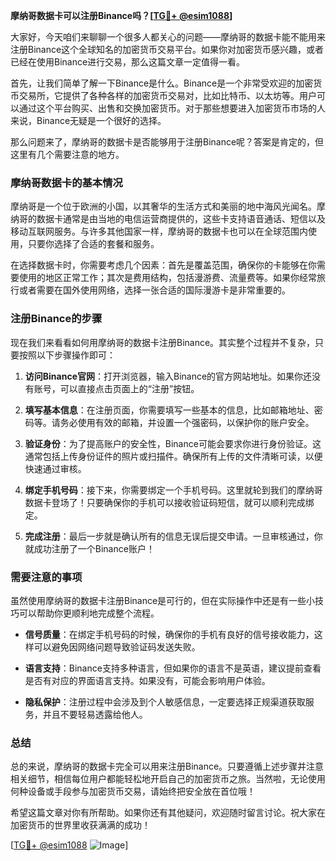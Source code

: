 **摩纳哥数据卡可以注册Binance吗？[[TG💪+ @esim1088](https://t.me/s/esim1088)]**

大家好，今天咱们来聊聊一个很多人都关心的问题——摩纳哥的数据卡能不能用来注册Binance这个全球知名的加密货币交易平台。如果你对加密货币感兴趣，或者已经在使用Binance进行交易，那么这篇文章一定值得一看。

首先，让我们简单了解一下Binance是什么。Binance是一个非常受欢迎的加密货币交易所，它提供了各种各样的加密货币交易对，比如比特币、以太坊等。用户可以通过这个平台购买、出售和交换加密货币。对于那些想要进入加密货币市场的人来说，Binance无疑是一个很好的选择。

那么问题来了，摩纳哥的数据卡是否能够用于注册Binance呢？答案是肯定的，但这里有几个需要注意的地方。

### 摩纳哥数据卡的基本情况

摩纳哥是一个位于欧洲的小国，以其奢华的生活方式和美丽的地中海风光闻名。摩纳哥的数据卡通常是由当地的电信运营商提供的，这些卡支持语音通话、短信以及移动互联网服务。与许多其他国家一样，摩纳哥的数据卡也可以在全球范围内使用，只要你选择了合适的套餐和服务。

在选择数据卡时，你需要考虑几个因素：首先是覆盖范围，确保你的卡能够在你需要使用的地区正常工作；其次是费用结构，包括漫游费、流量费等。如果你经常旅行或者需要在国外使用网络，选择一张合适的国际漫游卡是非常重要的。

### 注册Binance的步骤

现在我们来看看如何用摩纳哥的数据卡注册Binance。其实整个过程并不复杂，只要按照以下步骤操作即可：

1. **访问Binance官网**：打开浏览器，输入Binance的官方网站地址。如果你还没有账号，可以直接点击页面上的“注册”按钮。
   
2. **填写基本信息**：在注册页面，你需要填写一些基本的信息，比如邮箱地址、密码等。请务必使用有效的邮箱，并设置一个强密码，以保护你的账户安全。

3. **验证身份**：为了提高账户的安全性，Binance可能会要求你进行身份验证。这通常包括上传身份证件的照片或扫描件。确保所有上传的文件清晰可读，以便快速通过审核。

4. **绑定手机号码**：接下来，你需要绑定一个手机号码。这里就轮到我们的摩纳哥数据卡登场了！只要确保你的手机可以接收验证码短信，就可以顺利完成绑定。

5. **完成注册**：最后一步就是确认所有的信息无误后提交申请。一旦审核通过，你就成功注册了一个Binance账户！

### 需要注意的事项

虽然使用摩纳哥的数据卡注册Binance是可行的，但在实际操作中还是有一些小技巧可以帮助你更顺利地完成整个流程。

- **信号质量**：在绑定手机号码的时候，确保你的手机有良好的信号接收能力，这样可以避免因网络问题导致验证码发送失败。
  
- **语言支持**：Binance支持多种语言，但如果你的语言不是英语，建议提前查看是否有对应的界面语言支持。如果没有，可能会影响用户体验。

- **隐私保护**：注册过程中会涉及到个人敏感信息，一定要选择正规渠道获取服务，并且不要轻易透露给他人。

### 总结

总的来说，摩纳哥的数据卡完全可以用来注册Binance。只要遵循上述步骤并注意相关细节，相信每位用户都能轻松地开启自己的加密货币之旅。当然啦，无论使用何种设备或手段参与加密货币交易，请始终把安全放在首位哦！

希望这篇文章对你有所帮助。如果你还有其他疑问，欢迎随时留言讨论。祝大家在加密货币的世界里收获满满的成功！

[[TG💪+ @esim1088](https://t.me/s/esim1088) ![Image](https://i.postimg.cc/4NQfJmqS/Snipaste-2025-05-13-00-14-12.png)]